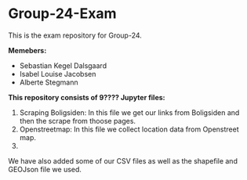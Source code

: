# Group-24-Exam
This is the exam repository for Group-24.

**Memebers:**
- Sebastian Kegel Dalsgaard
- Isabel Louise Jacobsen
- Alberte Stegmann

**This repository consists of 9???? Jupyter files:**
1. Scraping Boligsiden: In this file we get our links from Boligsiden and then the scrape from thoose pages.
2. Openstreetmap: In this file we collect location data from Openstreet map.
3. 



We have also added some of our CSV files as well as the shapefile and GEOJson file we used. 

